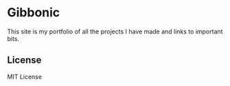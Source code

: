 # Gibbonic

This site is my portfolio of all the projects I have made and links to important bits.

## License
MIT License